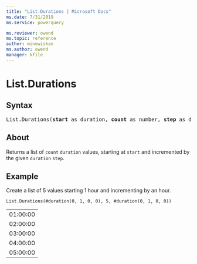 ```yaml
---
title: "List.Durations | Microsoft Docs"
ms.date: 7/31/2019
ms.service: powerquery

ms.reviewer: owend
ms.topic: reference
author: minewiskan
ms.author: owend
manager: kfile
---
```

# List.Durations

## Syntax

<pre>
List.Durations(<b>start</b> as duration, <b>count</b> as number, <b>step</b> as duration) as list
</pre>

## About
Returns a list of `count` `duration` values, starting at `start` and incremented by the given `duration` `step`.

## Example
Create a list of 5 values starting 1 hour and incrementing by an hour.

```powerquery-m
List.Durations(#duration(0, 1, 0, 0), 5, #duration(0, 1, 0, 0))
```

<table> <tr><td>01:00:00</td></tr> <tr><td>02:00:00</td></tr> <tr><td>03:00:00</td></tr> <tr><td>04:00:00</td></tr> <tr><td>05:00:00</td></tr> </table>
